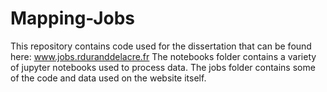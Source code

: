 # Mapping-Jobs

This repository contains code used for the dissertation that can be found here: www.jobs.rduranddelacre.fr
The notebooks folder contains a variety of jupyter notebooks used to process data. 
The jobs folder contains some of the code and data used on the website itself. 
